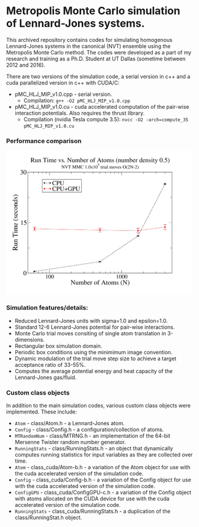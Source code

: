 # Metropolis Monte Carlo simulation of Lennard-Jones systems.

This archived repository contains codes for simulating homogenous Lennard-Jones systems in the canonical (NVT) ensemble using the Metropolis Monte Carlo method. The codes were developed as a part of my research and training as a Ph.D. Student at UT Dallas (sometime between 2012 and 2016).

There are two versions of the simulation code, a serial version in c++ and a cuda parallelized version in c++ with CUDA/C:
  * pMC_HLJ_MIP_v1.0.cpp - serial version.
    * Compilation: `g++ -O2 pMC_HLJ_MIP_v1.0.cpp`
  * pMC_HLJ_MIP_v1.0.cu - cuda accelerated computation of the pair-wise interaction potentials. Also requires the thrust library.
    * Compilation (nvidia Tesla compute 3.5): `nvcc -O2 -arch=compute_35 pMC_HLJ_MIP_v1.0.cu`

### Performance comparison

![image](./data/performance-comparison.jpg)

### Simulation features/details:

  * Reduced Lennard-Jones units with sigma=1.0 and epsilon=1.0.
  * Standard 12-6 Lennard-Jones potential for pair-wise interactions.
  * Monte Carlo trial moves consiting of single atom translation in 3-dimensions.
  * Rectangular box simulation domain.
  * Periodic box conditions using the minimimum image convention.
  * Dynamic modulation of the trial move step size to achieve a target acceptance ratio of 33-55%.
  * Computes the average potential energy and heat capacity of the Lennard-Jones gas/fluid.

### Custom class objects

In addition to the main simulation codes, various custom class objects were implemented. These include:

  * `Atom` - class/Atom.h - a Lennard-Jones atom.
  * `Config` - class/Config.h - a configuration/collection of atoms.
  * `MTRandomNum` - class/MTRNG.h - an implementation of the 64-bit Mersenne Twister random number generator.
  * `RunningStats` - class/RunningStats.h - an object that dynamically computes running statistics for input variables as they are collected over time.
  * `Atom` - class_cuda/Atom-b.h - a variation of the Atom object for use with the cuda accelerated version of the simulation code.
  * `Config` - class_cuda/Config-b.h - a variation of the Config object for use with the cuda accelerated version of the simulation code.
  * `ConfigGPU` - class_cuda/ConfigGPU-c.h - a variation of the Config object with atoms allocated on the CUDA device for use with the cuda accelerated version of the simulation code.
  * `RunningStats` - class_cuda/RunningStats.h - a duplication of the class/RunningStat.h object.

